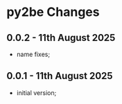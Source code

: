 # **py2be** Changes


## 0.0.2 - 11th August 2025

* name fixes;


## 0.0.1 - 11th August 2025

* initial version;



<!-- ########################### end of file ########################### -->

